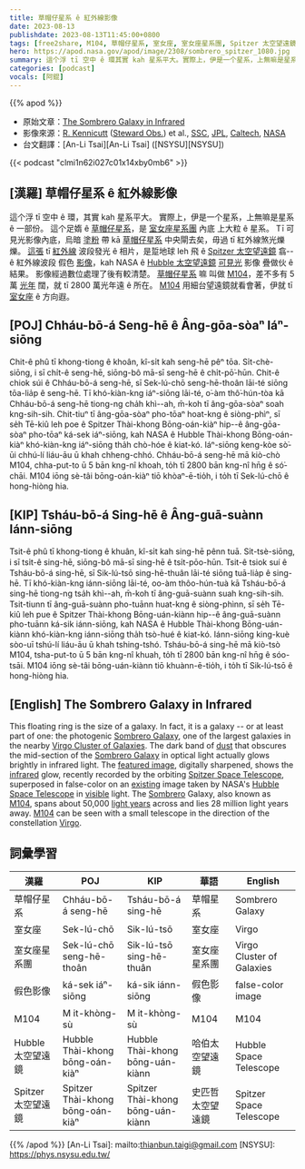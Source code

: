 ```yaml
---
title: 草帽仔星系 ê 紅外線影像
date: 2023-08-13
publishdate: 2023-08-13T11:45:00+0800
tags: [free2share, M104, 草帽仔星系, 室女座, 室女座星系團, Spitzer 太空望遠鏡]
hero: https://apod.nasa.gov/apod/image/2308/sombrero_spitzer_1080.jpg
summary: 這个浮 tī 空中 ê 環其實 kah 星系平大。實際上，伊是一个星系，上無嘛是星系 ê 一部份。
categories: [podcast]
vocals: [阿錕]
---
```


{{% apod %}}

- 原始文章：[The Sombrero Galaxy in Infrared](https://apod.nasa.gov/apod/ap230813.html)
- 影像來源：[R. Kennicutt](https://www.as.arizona.edu/people/faculty/robert-kennicutt) ([Steward Obs.](http://www.as.arizona.edu/)) et al., [SSC](http://www.spitzer.caltech.edu/), [JPL](https://www.jpl.nasa.gov/), [Caltech](http://www.caltech.edu/), [NASA](https://www.nasa.gov/)
- 台文翻譯：[An-Li Tsai][An-Li Tsai] ([NSYSU][NSYSU])

{{< podcast "clmi1n62i027c01x14xby0mb6" >}}

## [漢羅] 草帽仔星系 ê 紅外線影像
這个浮 tī 空中 ê 環，其實 kah 星系平大。
實際上，伊是一个星系，上無嘛是星系 ê 一部份。
這个足媠 ê [草帽仔星系][Sombrero Galaxy 1]，是 [室女座星系團][Virgo Cluster of Galaxies] 內底 上大粒 ê 星系。
Tī 可見光影像內底，烏暗 [塗粉][dust] 帶 kā [草帽仔星系][Sombrero Galaxy 2] 中央閘去矣，毋過 tī 紅外線煞光爍爍。
[這張][featured image] tī [紅外線][infrared] 波段發光 ê 相片，是踅地球 leh 飛 ê [Spitzer 太空望遠鏡][Spitzer Space Telescope] 翕--ê 紅外線波段 假色 [影像][existing]，kah NASA ê [Hubble 太空望遠鏡][Hubble Space Telescope] [可見光][visible] 影像 疊做伙 ê 結果。
影像經過數位處理了後有較清楚。
[草帽仔星系][Sombrero] 嘛 叫做 [M104][M104 1]，差不多有 5 萬 [光年][light years] 闊，就 tī 2800 萬光年遠 ê 所在。
[M104][M104 2]  用細台望遠鏡就看會著，伊就 tī [室女座][Virgo] ê 方向遐。

## [POJ] Chháu-bō-á Seng-hē ê Âng-gōa-sòaⁿ Iáⁿ-siōng
Chit-ê phû tī khong-tiong ê khoân, kî-si̍t kah seng-hē pêⁿ tōa.
Si̍t-chè-siōng, i sī chi̍t-ê seng-hē, siōng-bô mā-sī seng-hē ê chi̍t-pō͘-hūn.
Chit-ê chiok súi ê Chháu-bō-á seng-hē, sī Sek-lú-chō seng-hē-thoân lāi-té siōng tōa-lia̍p ê seng-hē.
Tī khó-kiàn-kng iáⁿ-siōng lāi-té, o͘-àm thô͘-hún-tòa kā Chháu-bō-á seng-hē tiong-ng cha̍h khì--ah, m̄-koh tī âng-gōa-sòaⁿ soah kng-sih-sih.
Chit-tiuⁿ tī âng-gōa-sòaⁿ pho-tōaⁿ hoat-kng ê siòng-phìⁿ, sī se̍h Tē-kiû leh poe ê Spitzer Thài-khong Bōng-oán-kiàⁿ hip--ê âng-gōa-sòaⁿ pho-tōaⁿ ká-sek iáⁿ-siōng, kah NASA ê Hubble Thài-khong Bōng-oán-kiàⁿ khó-kiàn-kng iáⁿ-siōng tha̍h chò-hóe ê kiat-kó.
Iáⁿ-siōng keng-kòe sò͘-ūi chhú-lí liáu-āu ū khah chheng-chhó.
Chháu-bō-á seng-hē mā kiò-chò M104, chha-put-to ū 5 bān kng-nî khoah, to̍h tī 2800 bān kng-nî hn̄g ê só͘-chāi.
M104 iōng sè-tâi bōng-oán-kiàⁿ tiō khòaⁿ-ē-tio̍h, i to̍h tī Sek-lú-chō ê hong-hiòng hia.

## [KIP] Tsháu-bō-á Sing-hē ê Âng-guā-suànn Iánn-siōng
Tsit-ê phû tī khong-tiong ê khuân, kî-si̍t kah sing-hē pênn tuā.
Si̍t-tsè-siōng, i sī tsi̍t-ê sing-hē, siōng-bô mā-sī sing-hē ê tsi̍t-pōo-hūn.
Tsit-ê tsiok suí ê Tsháu-bō-á sing-hē, sī Sik-lú-tsō sing-hē-thuân lāi-té siōng tuā-lia̍p ê sing-hē.
Tī khó-kiàn-kng iánn-siōng lāi-té, oo-àm thôo-hún-tuà kā Tsháu-bō-á sing-hē tiong-ng tsa̍h khì--ah, m̄-koh tī âng-guā-suànn suah kng-sih-sih.
Tsit-tiunn tī âng-guā-suànn pho-tuānn huat-kng ê siòng-phìnn, sī se̍h Tē-kiû leh pue ê Spitzer Thài-khong Bōng-uán-kiànn hip--ê âng-guā-suànn pho-tuānn ká-sik iánn-siōng, kah NASA ê Hubble Thài-khong Bōng-uán-kiànn khó-kiàn-kng iánn-siōng tha̍h tsò-hué ê kiat-kó.
Iánn-siōng king-kuè sòo-uī tshú-lí liáu-āu ū khah tshing-tshó.
Tsháu-bō-á sing-hē mā kiò-tsò M104, tsha-put-to ū 5 bān kng-nî khuah, to̍h tī 2800 bān kng-nî hn̄g ê sóo-tsāi.
M104 iōng sè-tâi bōng-uán-kiànn tiō khuànn-ē-tio̍h, i to̍h tī Sik-lú-tsō ê hong-hiòng hia.

## [English] The Sombrero Galaxy in Infrared
This floating ring is the size of a galaxy.
In fact, it is a galaxy -- or at least part of one: the photogenic [Sombrero Galaxy][Sombrero Galaxy 1], one of the largest galaxies in the nearby [Virgo Cluster of Galaxies][Virgo Cluster of Galaxies].
The dark band of [dust][dust] that obscures the mid-section of the [Sombrero Galaxy][Sombrero Galaxy 2] in optical light actually glows brightly in infrared light.
The [featured image][featured image], digitally sharpened, shows the [infrared][infrared] glow, recently recorded by the orbiting [Spitzer Space Telescope][Spitzer Space Telescope], superposed in false-color on an [existing][existing] image taken by NASA's [Hubble Space Telescope][Hubble Space Telescope] in [visible][visible] light.
The [Sombrero][Sombrero] Galaxy, also known as [M104][M104 1], spans about 50,000 [light years][light years] across and lies 28 million light years away.
[M104][M104 2] can be seen with a small telescope in the direction of the constellation [Virgo][Virgo].

## 詞彙學習

|漢羅|POJ|KIP|華語|English|
|-|-|-|-|-|
|草帽仔星系|Chháu-bō-á seng-hē|Tsháu-bō-á sing-hē|草帽星系|Sombrero Galaxy|
|室女座|Sek-lú-chō|Sik-lú-tsō|室女座|Virgo|
|室女座星系團|Sek-lú-chō seng-hē-thoân|Sik-lú-tsō sing-hē-thuân|室女座星系團|Virgo Cluster of Galaxies|
|假色影像|ká-sek iáⁿ-siōng|ká-sik iánn-siōng|假色影像|false-color image|
|M104|M it-khòng-sù|M it-khòng-sù|M104|M104|
|Hubble 太空望遠鏡|Hubble Thài-khong bōng-oán-kiàⁿ|Hubble Thài-khong bōng-uán-kiànn|哈伯太空望遠鏡|Hubble Space Telescope|
|Spitzer 太空望遠鏡|Spitzer Thài-khong bōng-oán-kiàⁿ|Spitzer Thài-khong bōng-uán-kiànn|史匹哲太空望遠鏡|Spitzer Space Telescope|

{{% /apod %}}
[An-Li Tsai]: mailto:thianbun.taigi@gmail.com
[NSYSU]: https://phys.nsysu.edu.tw/

[copyright]: https://apod.nasa.gov/apod/fap/lib/about_apod.html#srapply
[License]: https://creativecommons.org/licenses/by/2.0/

[Sombrero Galaxy 1]:http://messier.seds.org/m/m104.html
[Virgo Cluster of Galaxies]:https://apod.nasa.gov/apod/ap050213.html
[dust]:https://apod.nasa.gov/apod/ap030706.html
[Sombrero Galaxy 2]:https://en.wikipedia.org/wiki/Sombrero_galaxy
[featured image]:https://www.spitzer.caltech.edu/images/1419-ssc2005-11a-Spitzer-Spies-Spectacular-Sombrero
[infrared]:https://science.nasa.gov/ems/07_infraredwaves
[Spitzer Space Telescope]:https://www.nasa.gov/mission_pages/spitzer/main/index.html
[existing]:https://apod.nasa.gov/apod/ap210514.html
[Hubble Space Telescope]:https://www.nasa.gov/mission_pages/hubble/about
[visible]:https://science.nasa.gov/ems/09_visiblelight
[Sombrero]:https://en.wikipedia.org/wiki/Sombrero
[M104 1]:http://www.youtube.com/watch?v=GBB2xQe8nMw
[light years]:https://spaceplace.nasa.gov/light-year/en/
[M104 2]:https://apod.nasa.gov/apod/ap070505.html
[Virgo]:https://en.wikipedia.org/wiki/Virgo_(constellation)
